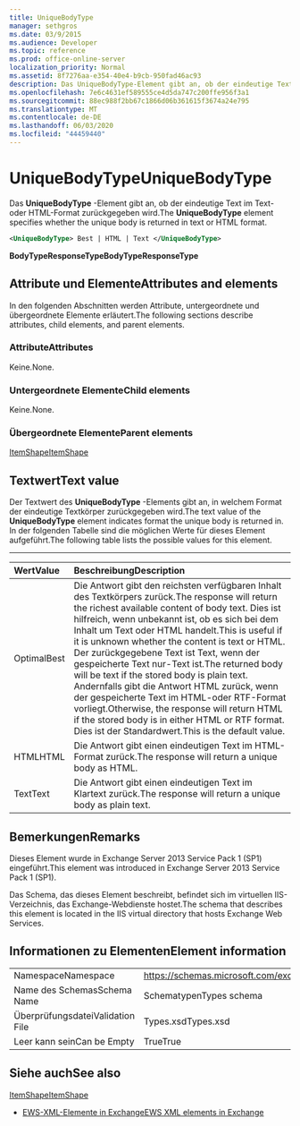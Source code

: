 ```yaml
---
title: UniqueBodyType
manager: sethgros
ms.date: 03/9/2015
ms.audience: Developer
ms.topic: reference
ms.prod: office-online-server
localization_priority: Normal
ms.assetid: 8f7276aa-e354-40e4-b9cb-950fad46ac93
description: Das UniqueBodyType-Element gibt an, ob der eindeutige Text im Text-oder HTML-Format zurückgegeben wird.
ms.openlocfilehash: 7e6c4631ef589555ce4d5da747c200ffe956f3a1
ms.sourcegitcommit: 88ec988f2bb67c1866d06b361615f3674a24e795
ms.translationtype: MT
ms.contentlocale: de-DE
ms.lasthandoff: 06/03/2020
ms.locfileid: "44459440"
---
```

# <a name="uniquebodytype"></a><span data-ttu-id="7a6fc-103">UniqueBodyType</span><span class="sxs-lookup"><span data-stu-id="7a6fc-103">UniqueBodyType</span></span>

<span data-ttu-id="7a6fc-104">Das **UniqueBodyType** -Element gibt an, ob der eindeutige Text im Text-oder HTML-Format zurückgegeben wird.</span><span class="sxs-lookup"><span data-stu-id="7a6fc-104">The **UniqueBodyType** element specifies whether the unique body is returned in text or HTML format.</span></span> 
  
```XML
<UniqueBodyType> Best | HTML | Text </UniqueBodyType>
```

 <span data-ttu-id="7a6fc-105">**BodyTypeResponseType**</span><span class="sxs-lookup"><span data-stu-id="7a6fc-105">**BodyTypeResponseType**</span></span>
## <a name="attributes-and-elements"></a><span data-ttu-id="7a6fc-106">Attribute und Elemente</span><span class="sxs-lookup"><span data-stu-id="7a6fc-106">Attributes and elements</span></span>

<span data-ttu-id="7a6fc-107">In den folgenden Abschnitten werden Attribute, untergeordnete und übergeordnete Elemente erläutert.</span><span class="sxs-lookup"><span data-stu-id="7a6fc-107">The following sections describe attributes, child elements, and parent elements.</span></span>
  
### <a name="attributes"></a><span data-ttu-id="7a6fc-108">Attribute</span><span class="sxs-lookup"><span data-stu-id="7a6fc-108">Attributes</span></span>

<span data-ttu-id="7a6fc-109">Keine.</span><span class="sxs-lookup"><span data-stu-id="7a6fc-109">None.</span></span>
  
### <a name="child-elements"></a><span data-ttu-id="7a6fc-110">Untergeordnete Elemente</span><span class="sxs-lookup"><span data-stu-id="7a6fc-110">Child elements</span></span>

<span data-ttu-id="7a6fc-111">Keine.</span><span class="sxs-lookup"><span data-stu-id="7a6fc-111">None.</span></span>
  
### <a name="parent-elements"></a><span data-ttu-id="7a6fc-112">Übergeordnete Elemente</span><span class="sxs-lookup"><span data-stu-id="7a6fc-112">Parent elements</span></span>

[<span data-ttu-id="7a6fc-113">ItemShape</span><span class="sxs-lookup"><span data-stu-id="7a6fc-113">ItemShape</span></span>](itemshape.md)
  
## <a name="text-value"></a><span data-ttu-id="7a6fc-114">Textwert</span><span class="sxs-lookup"><span data-stu-id="7a6fc-114">Text value</span></span>

<span data-ttu-id="7a6fc-115">Der Textwert des **UniqueBodyType** -Elements gibt an, in welchem Format der eindeutige Textkörper zurückgegeben wird.</span><span class="sxs-lookup"><span data-stu-id="7a6fc-115">The text value of the **UniqueBodyType** element indicates format the unique body is returned in.</span></span> <span data-ttu-id="7a6fc-116">In der folgenden Tabelle sind die möglichen Werte für dieses Element aufgeführt.</span><span class="sxs-lookup"><span data-stu-id="7a6fc-116">The following table lists the possible values for this element.</span></span> 
  
****

|<span data-ttu-id="7a6fc-117">**Wert**</span><span class="sxs-lookup"><span data-stu-id="7a6fc-117">**Value**</span></span>|<span data-ttu-id="7a6fc-118">**Beschreibung**</span><span class="sxs-lookup"><span data-stu-id="7a6fc-118">**Description**</span></span>|
|:-----|:-----|
|<span data-ttu-id="7a6fc-119">Optimal</span><span class="sxs-lookup"><span data-stu-id="7a6fc-119">Best</span></span>  <br/> |<span data-ttu-id="7a6fc-120">Die Antwort gibt den reichsten verfügbaren Inhalt des Textkörpers zurück.</span><span class="sxs-lookup"><span data-stu-id="7a6fc-120">The response will return the richest available content of body text.</span></span> <span data-ttu-id="7a6fc-121">Dies ist hilfreich, wenn unbekannt ist, ob es sich bei dem Inhalt um Text oder HTML handelt.</span><span class="sxs-lookup"><span data-stu-id="7a6fc-121">This is useful if it is unknown whether the content is text or HTML.</span></span>  <br/> <span data-ttu-id="7a6fc-122">Der zurückgegebene Text ist Text, wenn der gespeicherte Text nur-Text ist.</span><span class="sxs-lookup"><span data-stu-id="7a6fc-122">The returned body will be text if the stored body is plain text.</span></span> <span data-ttu-id="7a6fc-123">Andernfalls gibt die Antwort HTML zurück, wenn der gespeicherte Text im HTML-oder RTF-Format vorliegt.</span><span class="sxs-lookup"><span data-stu-id="7a6fc-123">Otherwise, the response will return HTML if the stored body is in either HTML or RTF format.</span></span>  <br/> <span data-ttu-id="7a6fc-124">Dies ist der Standardwert.</span><span class="sxs-lookup"><span data-stu-id="7a6fc-124">This is the default value.</span></span>  <br/> |
|<span data-ttu-id="7a6fc-125">HTML</span><span class="sxs-lookup"><span data-stu-id="7a6fc-125">HTML</span></span>  <br/> |<span data-ttu-id="7a6fc-126">Die Antwort gibt einen eindeutigen Text im HTML-Format zurück.</span><span class="sxs-lookup"><span data-stu-id="7a6fc-126">The response will return a unique body as HTML.</span></span>  <br/> |
|<span data-ttu-id="7a6fc-127">Text</span><span class="sxs-lookup"><span data-stu-id="7a6fc-127">Text</span></span>  <br/> |<span data-ttu-id="7a6fc-128">Die Antwort gibt einen eindeutigen Text im Klartext zurück.</span><span class="sxs-lookup"><span data-stu-id="7a6fc-128">The response will return a unique body as plain text.</span></span>  <br/> |
   
## <a name="remarks"></a><span data-ttu-id="7a6fc-129">Bemerkungen</span><span class="sxs-lookup"><span data-stu-id="7a6fc-129">Remarks</span></span>

<span data-ttu-id="7a6fc-130">Dieses Element wurde in Exchange Server 2013 Service Pack 1 (SP1) eingeführt.</span><span class="sxs-lookup"><span data-stu-id="7a6fc-130">This element was introduced in Exchange Server 2013 Service Pack 1 (SP1).</span></span>
  
<span data-ttu-id="7a6fc-131">Das Schema, das dieses Element beschreibt, befindet sich im virtuellen IIS-Verzeichnis, das Exchange-Webdienste hostet.</span><span class="sxs-lookup"><span data-stu-id="7a6fc-131">The schema that describes this element is located in the IIS virtual directory that hosts Exchange Web Services.</span></span>
  
## <a name="element-information"></a><span data-ttu-id="7a6fc-132">Informationen zu Elementen</span><span class="sxs-lookup"><span data-stu-id="7a6fc-132">Element information</span></span>

|||
|:-----|:-----|
|<span data-ttu-id="7a6fc-133">Namespace</span><span class="sxs-lookup"><span data-stu-id="7a6fc-133">Namespace</span></span>  <br/> |https://schemas.microsoft.com/exchange/services/2006/types  <br/> |
|<span data-ttu-id="7a6fc-134">Name des Schemas</span><span class="sxs-lookup"><span data-stu-id="7a6fc-134">Schema Name</span></span>  <br/> |<span data-ttu-id="7a6fc-135">Schematypen</span><span class="sxs-lookup"><span data-stu-id="7a6fc-135">Types schema</span></span>  <br/> |
|<span data-ttu-id="7a6fc-136">Überprüfungsdatei</span><span class="sxs-lookup"><span data-stu-id="7a6fc-136">Validation File</span></span>  <br/> |<span data-ttu-id="7a6fc-137">Types.xsd</span><span class="sxs-lookup"><span data-stu-id="7a6fc-137">Types.xsd</span></span>  <br/> |
|<span data-ttu-id="7a6fc-138">Leer kann sein</span><span class="sxs-lookup"><span data-stu-id="7a6fc-138">Can be Empty</span></span>  <br/> |<span data-ttu-id="7a6fc-139">True</span><span class="sxs-lookup"><span data-stu-id="7a6fc-139">True</span></span>  <br/> |
   
## <a name="see-also"></a><span data-ttu-id="7a6fc-140">Siehe auch</span><span class="sxs-lookup"><span data-stu-id="7a6fc-140">See also</span></span>



[<span data-ttu-id="7a6fc-141">ItemShape</span><span class="sxs-lookup"><span data-stu-id="7a6fc-141">ItemShape</span></span>](itemshape.md)


- [<span data-ttu-id="7a6fc-142">EWS-XML-Elemente in Exchange</span><span class="sxs-lookup"><span data-stu-id="7a6fc-142">EWS XML elements in Exchange</span></span>](ews-xml-elements-in-exchange.md)

